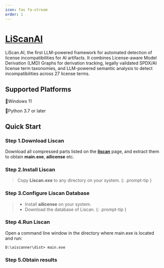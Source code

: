 ```yaml
---
icon: fas fa-stream
order: 1
---
```




# [**LiScanAI**](https://liscanai.github.io/)

LiScan.AI, the first LLM-powered framework for automated detection of license incompatibilities
for AI artifacts. It combines License-aware Model Derivation (LMD) Graphs for derivation tracking, legally validated SPDX/AI license term taxonomies, and LLM-powered semantic analysis to detect incompatibilities across 27 license terms.

## Supported Platforms

🔸Windows 11

🔸Python 3.7 or later

## Quick Start

### Step 1.Download **Liscan**

 Download all compressed parts listed on the [**liscan**](https://drive.google.com/drive/folders/11s-l5O47cfzuywNykRbK3cMuli1rwmqg) page, and extract them to obtain **main.exe**, **ailicense** etc.
 

 
### Step 2.Install Liscan

> Copy **Liscan.exe** to any directory on your system.
{: .prompt-tip }

### Step 3.Configure Liscan Database

 > * Install **ailicense** on your system.
 > * Download the database of Liscan.
{: .prompt-tip }

### Step 4.Run Liscan

Open a command line window in the directory where main.exe is located and run:

```
D:\aiscanner\dist> main.exe
```

### Step 5.Obtain results


